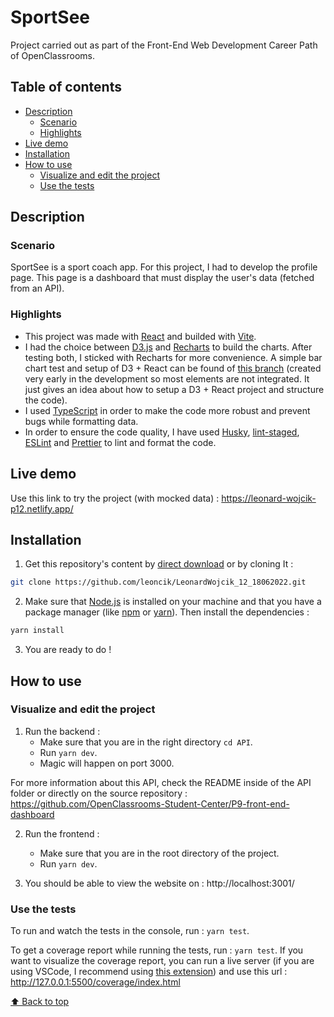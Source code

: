 # SportSee

Project carried out as part of the Front-End Web Development Career Path of OpenClassrooms.

## Table of contents

-   [Description](#description)
    -   [Scenario](#cenario)
    -   [Highlights](#highlights)
-   [Live demo](#live-demo)
-   [Installation](#installation)
-   [How to use](#how-to-use)
    -   [Visualize and edit the project](#visualize-and-edit-the-project)
    -   [Use the tests](#use-the-tests)

## Description

### Scenario

SportSee is a sport coach app. For this project, I had to develop the profile page. This page is a dashboard that must display the user's data (fetched from an API).

### Highlights

-   This project was made with [React](https://reactjs.org/) and builded with [Vite](https://vitejs.dev/).
-   I had the choice between [D3.js](https://d3js.org/) and [Recharts](https://recharts.org/) to build the charts. After testing both, I sticked with Recharts for more convenience. A simple bar chart test and setup of D3 + React can be found of [this branch](https://github.com/leoncik/LeonardWojcik_12_18062022/tree/feat/graph-d3-version) (created very early in the development so most elements are not integrated. It just gives an idea about how to setup a D3 + React project and structure the code).
-   I used [TypeScript](https://www.typescriptlang.org/) in order to make the code more robust and prevent bugs while formatting data.
-   In order to ensure the code quality, I have used [Husky](https://typicode.github.io/husky), [lint-staged](https://www.npmjs.com/package/lint-staged), [ESLint](https://eslint.org/) and [Prettier](https://prettier.io/) to lint and format the code.

## Live demo

Use this link to try the project (with mocked data) : https://leonard-wojcik-p12.netlify.app/

## Installation

1. Get this repository's content by [direct download](https://github.com/leoncik/LeonardWojcik_12_18062022/archive/refs/heads/main.zip) or by cloning It :

```sh
git clone https://github.com/leoncik/LeonardWojcik_12_18062022.git
```

2. Make sure that [Node.js](https://nodejs.org/en/) is installed on your machine and that you have a package manager (like [npm](https://www.npmjs.com/) or [yarn](https://yarnpkg.com/)). Then install the dependencies :

```sh
yarn install
```

3. You are ready to do !

## How to use

### Visualize and edit the project

1. Run the backend :
    - Make sure that you are in the right directory `cd API`.
    - Run `yarn dev`.
    - Magic will happen on port 3000.

For more information about this API, check the README inside of the API folder or directly on the source repository : https://github.com/OpenClassrooms-Student-Center/P9-front-end-dashboard

2. Run the frontend :

    - Make sure that you are in the root directory of the project.
    - Run `yarn dev`.

3. You should be able to view the website on : http://localhost:3001/

### Use the tests

To run and watch the tests in the console, run : `yarn test`.

To get a coverage report while running the tests, run : `yarn test`. If you want to visualize the coverage report, you can run a live server (if you are using VSCode, I recommend using [this extension](https://marketplace.visualstudio.com/items?itemName=ritwickdey.LiveServer)) and use this url : http://127.0.0.1:5500/coverage/index.html

[⬆ Back to top](#sportsee)
